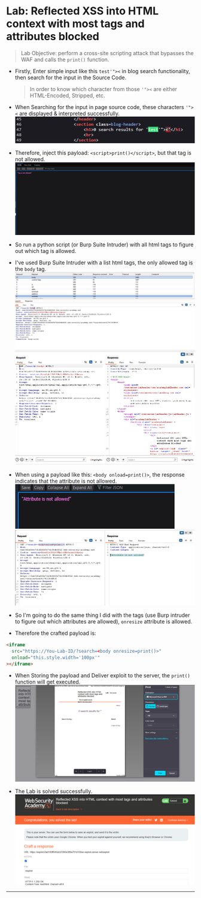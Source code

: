 # Lab: Reflected XSS into HTML context with most tags and attributes blocked

> Lab Objective: perform a cross-site scripting attack that bypasses the WAF and calls the `print()` function.

- Firstly, Enter simple input like this `test'"><` in blog search functionality, then search for the input in the Source Code.

  > In order to know which character from those `'"><` are either HTML-Encoded, Stripped, etc.

- When Searching for the input in page source code, these characters `'"><` are displayed & interpreted successfully.
  ![1st Screenshot](./Photos/1.png)

- Therefore, inject this payload: `<script>print()</script>`, but that tag is not allowed.
  ![2nd Screenshot](./Photos/2.png)

- So run a python script (or Burp Suite Intruder) with all html tags to figure out which tag is allowed.

- I've used Burp Suite Intruder with a list html tags, the only allowed tag is the `body` tag.
  ![3rd Screenshot](./Photos/3.png)
  ![4th Screenshot](./Photos/4.png)

- When using a payload like this: `<body onload=print()>`, the response indicates that the attribute is not allowed.
  ![5th Screenshot](./Photos/5.png)
  ![6th Screenshot](./Photos/6.png)

- So I'm going to do the same thing I did with the tags (use Burp intruder to figure out which attributes are allowed), `onresize` attribute is allowed.

- Therefore the crafted payload is:

```html
<iframe
  src="https://You-Lab-ID/?search=<body onresize=print()>"
  onload="this.style.width='100px'"
></iframe>
```

- When Storing the payload and Deliver exploit to the server, the `print()` function will get executed.
  ![7th Screenshot](./Photos/7.png)

- The Lab is solved successfully.
  ![8th Screenshot](./Photos/8.png)

---
